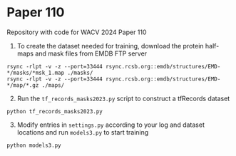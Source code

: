 # Paper 110
Repository with code for WACV 2024 Paper 110


1. To create the dataset needed for training, download the protein half-maps and mask files from EMDB FTP server
```
rsync -rlpt -v -z --port=33444 rsync.rcsb.org::emdb/structures/EMD-*/masks/*msk_1.map ./masks/
rsync -rlpt -v -z --port=33444 rsync.rcsb.org::emdb/structures/EMD-*/map/*.gz ./maps/
```
2. Run the ```tf_records_masks2023.py``` script to construct a tfRecords dataset
```
python tf_records_masks2023.py
```
3. Modify entries in ```settings.py``` according to your log and dataset locations and run ```models3.py``` to start training
```
python models3.py
```
